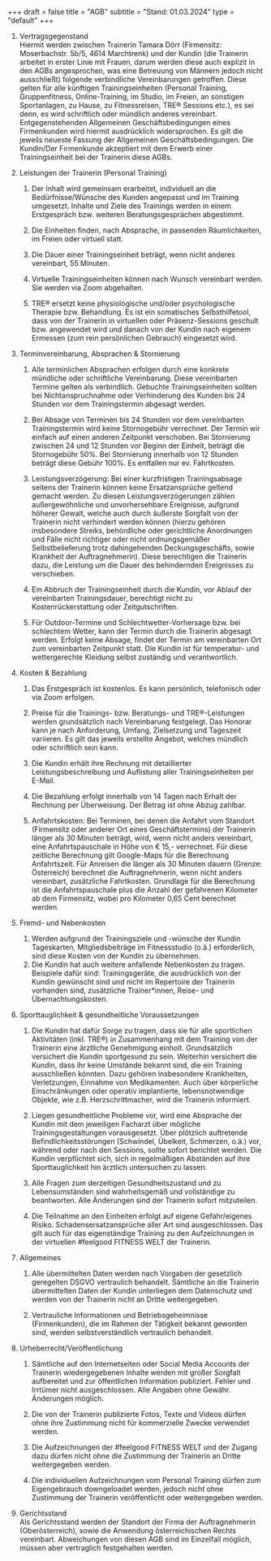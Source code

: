 +++
draft = false
title = "AGB"
subtitle = "Stand: 01.03.2024"
type = "default"
+++

1. Vertragsgegenstand  
    Hiermit werden zwischen Trainerin Tamara Dörr (Firmensitz: Moserbachstr. 5b/5, 4614 Marchtrenk) und der Kundin (die Trainerin arbeitet in erster Linie mit Frauen, darum werden diese auch explizit in den AGBs angesprochen, was eine Betreuung von Männern jedoch nicht ausschließt) folgende verbindliche Vereinbarungen getroffen. Diese gelten für alle künftigen Trainingseinheiten (Personal Training, Gruppenfitness, Online-Training, im Studio, im Freien, an sonstigen Sportanlagen, zu Hause, zu Fitnessreisen, TRE® Sessions etc.), es sei denn, es wird schriftlich oder mündlich anderes vereinbart. Entgegenstehenden Allgemeinen Geschäftsbedingungen eines Firmenkunden wird hiermit ausdrücklich widersprochen. Es gilt die jeweils neueste Fassung der Allgemeinen Geschäftsbedingungen. Die Kundin/Der Firmenkunde akzeptiert mit dem Erwerb einer Trainingseinheit bei der Trainerin diese AGBs.

2. Leistungen der Trainerin (Personal Training)
    1. Der Inhalt wird gemeinsam erarbeitet, individuell an die Bedürfnisse/Wünsche des Kunden angepasst und im Training umgesetzt. Inhalte und Ziele des Trainings werden in einem Erstgespräch bzw. weiteren Beratungsgesprächen abgestimmt.

    2. Die Einheiten finden, nach Absprache, in passenden Räumlichkeiten, im Freien oder virtuell statt.

    3. Die Dauer einer Trainingseinheit beträgt, wenn nicht anderes vereinbart, 55 Minuten.
    4. Virtuelle Trainingseinheiten können nach Wunsch vereinbart werden. Sie werden via Zoom abgehalten.
    5. TRE® ersetzt keine physiologische und/oder psychologische Therapie bzw. Behandlung. Es ist ein somatisches Selbsthilfetool, dass von der Trainerin in virtuellen oder Präsenz-Sessions geschult bzw. angewendet wird und danach von der Kundin nach eigenem Ermessen (zum rein persönlichen Gebrauch) eingesetzt wird.


3. Terminvereinbarung, Absprachen & Stornierung  
    1. Alle terminlichen Absprachen erfolgen durch eine konkrete mündliche oder schriftliche Vereinbarung. Diese vereinbarten Termine gelten als verbindlich. Gebuchte Trainingseinheiten sollten bei Nichtanspruchnahme oder Verhinderung des Kunden bis 24 Stunden vor dem Trainingstermin abgesagt werden.

    2.	Bei Absage von Terminen bis 24 Stunden vor dem vereinbarten Trainingstermin wird keine Stornogebühr verrechnet. Der Termin wir einfach auf einen anderen Zeitpunkt verschoben. Bei Stornierung zwischen 24 und 12 Stunden vor Beginn der Einheit, beträgt die Stornogebühr 50%. Bei Stornierung innerhalb von 12 Stunden beträgt diese Gebühr 100%. Es entfallen nur ev. Fahrtkosten. 
    3.	Leistungsverzögerung: Bei einer kurzfristigen Trainingsabsage seitens der Trainerin können keine Ersatzansprüche geltend gemacht werden. Zu diesen Leistungsverzögerungen zählen außergewöhnliche und unvorhersehbare Ereignisse, aufgrund höherer Gewalt, welche auch durch äußerste Sorgfalt von der Trainerin nicht verhindert werden können (hierzu gehören insbesondere Streiks, behördliche oder gerichtliche Anordnungen und Fälle nicht richtiger oder nicht ordnungsgemäßer Selbstbelieferung trotz dahingehenden Deckungsgeschäfts, sowie Krankheit der Auftragnehmerin). Diese berechtigen die Trainerin dazu, die Leistung um die Dauer des behindernden Ereignisses zu verschieben.
    4.	Ein Abbruch der Trainingseinheit durch die Kundin, vor Ablauf der vereinbarten Trainingsdauer, berechtigt nicht zu Kostenrückerstattung oder Zeitgutschriften.
    5.	Für Outdoor-Termine und Schlechtwetter-Vorhersage bzw. bei schlechtem Wetter, kann der Termin durch die Trainerin abgesagt werden. Erfolgt keine Absage, findet der Termin am vereinbarten Ort zum vereinbarten Zeitpunkt statt. Die Kundin ist für temperatur- und wettergerechte Kleidung selbst zuständig und verantwortlich.

4. Kosten & Bezahlung  
    1.	Das Erstgespräch ist kostenlos. Es kann persönlich, telefonisch oder via Zoom erfolgen.

    2.	Preise für die Trainings- bzw. Beratungs- und TRE®-Leistungen werden grundsätzlich nach Vereinbarung festgelegt. Das Honorar kann je nach Anforderung, Umfang, Zielsetzung und Tageszeit variieren. Es gilt das jeweils erstellte Angebot, welches mündlich oder schriftlich sein kann.

    3.	Die Kundin erhält ihre Rechnung mit detaillierter Leistungsbeschreibung und Auflistung aller Trainingseinheiten per E-Mail.

    4.	Die Bezahlung erfolgt innerhalb von 14 Tagen nach Erhalt der Rechnung per Überweisung. Der Betrag ist ohne Abzug zahlbar.

    5.	Anfahrtskosten: Bei Terminen, bei denen die Anfahrt vom Standort (Firmensitz oder anderer Ort eines Geschäftstermins) der Trainerin länger als 30 Minuten beträgt, wird, wenn nicht anders vereinbart, eine Anfahrtspauschale in Höhe von € 15,- verrechnet. Für diese zeitliche Berechnung gilt Google-Maps für die Berechnung Anfahrtszeit. Für Anreisen die länger als 30 Minuten dauern (Grenze: Österreich) berechnet die Auftragnehmerin, wenn nicht anders vereinbart, zusätzliche Fahrtkosten. Grundlage für die Berechnung ist die Anfahrtspauschale plus die Anzahl der gefahrenen Kilometer ab dem Firmensitz, wobei pro Kilometer 0,65 Cent berechnet werden.

5. Fremd- und Nebenkosten  
    1.	Werden aufgrund der Trainingsziele und -wünsche der Kundin Tageskarten, Mitgliedsbeiträge im Fitnessstudio (o.ä.) erforderlich, sind diese Kosten von der Kundin zu übernehmen.
    2.	Die Kundin hat auch weitere anfallende Nebenkosten zu tragen. Beispiele dafür sind: Trainingsgeräte, die ausdrücklich von der Kundin gewünscht sind und nicht im Repertoire der Trainerin vorhanden sind, zusätzliche Trainer*innen, Reise- und Übernachtungskosten.

6. Sporttauglichkeit & gesundheitliche Voraussetzungen 
    1.	Die Kundin hat dafür Sorge zu tragen, dass sie für alle sportlichen Aktivitäten (inkl. TRE®) in Zusammenhang mit dem Training von der Trainerin eine ärztliche Genehmigung einholt. Grundsätzlich versichert die Kundin sportgesund zu sein. Weiterhin versichert die Kundin, dass ihr keine Umstände bekannt sind, die ein Training ausschließen könnten. Dazu gehören insbesondere Krankheiten, Verletzungen, Einnahme von Medikamenten. Auch über körperliche Einschränkungen oder operativ implantierte, lebensnotwendige Objekte, wie z.B. Herzschrittmacher, wird die Trainerin informiert.
    
    2.	Liegen gesundheitliche Probleme vor, wird eine Absprache der Kundin mit dem jeweiligen Facharzt über mögliche Trainingsgestaltungen vorausgesetzt. Über plötzlich auftretende Befindlichkeitsstörungen (Schwindel, Übelkeit, Schmerzen, o.ä.) vor, während oder nach den Sessions, sollte sofort berichtet werden. Die Kundin verpflichtet sich, sich in regelmäßigen Abständen auf ihre Sporttauglichkeit hin ärztlich untersuchen zu lassen.
    
    3.	Alle Fragen zum derzeitigen Gesundheitszustand und zu Lebensumständen sind wahrheitsgemäß und vollständige zu beantworten. Alle Änderungen sind der Trainerin sofort mitzuteilen.
    
    4.	Die Teilnahme an den Einheiten erfolgt auf eigene Gefahr/eigenes Risiko. Schadensersatzansprüche aller Art sind ausgeschlossen. Das gilt auch für das eigenständige Training zu den Aufzeichnungen in der virtuellen #feelgood FITNESS WELT der Trainerin.

7. Allgemeines  
    1.	Alle übermittelten Daten werden nach Vorgaben der gesetzlich geregelten DSGVO vertraulich behandelt. Sämtliche an die Trainerin übermittelten Daten der Kundin unterliegen dem Datenschutz und werden von der Trainerin nicht an Dritte weitergegeben. 
    
    2.	Vertrauliche Informationen und Betriebsgeheimnisse (Firmenkunden), die im Rahmen der Tätigkeit bekannt geworden sind, werden selbstverständlich vertraulich behandelt.

8. Urheberrecht/Veröffentlichung 
    1.	Sämtliche auf den Internetseiten oder Social Media Accounts der Trainerin wiedergegebenen Inhalte werden mit großer Sorgfalt aufbereitet und zur öffentlichen Information publiziert. Fehler und Irrtümer nicht ausgeschlossen. Alle Angaben ohne Gewähr. Änderungen möglich.
    
    2.	Die von der Trainerin publizierte Fotos, Texte und Videos dürfen ohne ihre Zustimmung nicht für kommerzielle Zwecke verwendet werden.
    
    3.	Die Aufzeichnungen der #feelgood FITNESS WELT und der Zugang dazu dürfen nicht ohne die Zustimmung der Trainerin an Dritte weitergegeben werden.
    
    4.	Die individuellen Aufzeichnungen vom Personal Training dürfen zum Eigengebrauch downgeloadet werden, jedoch nicht ohne Zustimmung der Trainerin veröffentlicht oder weitergegeben werden.
   
9.  Gerichtsstand  
Als Gerichtsstand werden der Standort der Firma der Auftragnehmerin (Oberösterreich), sowie die Anwendung österreichischen Rechts vereinbart. Abweichungen von diesen AGB sind im Einzelfall möglich, müssen aber vertraglich festgehalten werden.